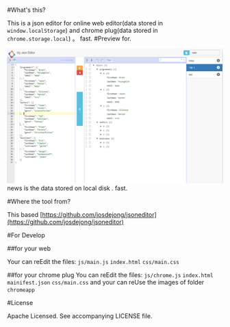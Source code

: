 #What's this?

This is a json editor for online web editor(data stored in `window.localStorage`) and chrome plug(data stored in `chrome.storage.local`) 。
fast.
#Preview for.

![chromeapp/images/1.png](chromeapp/images/2all.png)
news is the data stored on local disk . fast.

#Where the tool from?

This based [https://github.com/josdejong/jsoneditor](https://github.com/josdejong/jsoneditor)

#For Develop

##for your web

Your can reEdit the files:
`js/main.js`
`index.html`
`css/main.css`

##for your chrome plug
You can reEdit the files:
`js/chrome.js`
`index.html`
`mainifest.json`
`css/main.css`
and your can reUse the images of folder `chromeapp`  

#License

Apache Licensed. See accompanying LICENSE file.

